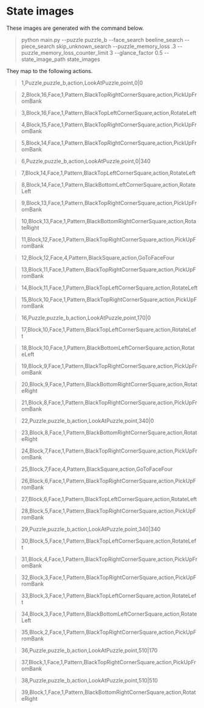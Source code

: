 # State images

These images are generated with the command below.

> python main.py --puzzle puzzle_b --face_search beeline_search --piece_search skip_unknown_search --puzzle_memory_loss .3 --puzzle_memory_loss_counter_limit 3 --glance_factor 0.5 --state_image_path state_images

They map to the following actions.

> 1,Puzzle,puzzle_b,action,LookAtPuzzle,point,0|0

> 2,Block,16,Face,1,Pattern,BlackTopRightCornerSquare,action,PickUpFromBank

> 3,Block,16,Face,1,Pattern,BlackTopLeftCornerSquare,action,RotateLeft

> 4,Block,15,Face,1,Pattern,BlackTopRightCornerSquare,action,PickUpFromBank

> 5,Block,14,Face,1,Pattern,BlackTopRightCornerSquare,action,PickUpFromBank

> 6,Puzzle,puzzle_b,action,LookAtPuzzle,point,0|340

> 7,Block,14,Face,1,Pattern,BlackTopLeftCornerSquare,action,RotateLeft

> 8,Block,14,Face,1,Pattern,BlackBottomLeftCornerSquare,action,RotateLeft

> 9,Block,13,Face,1,Pattern,BlackTopRightCornerSquare,action,PickUpFromBank

> 10,Block,13,Face,1,Pattern,BlackBottomRightCornerSquare,action,RotateRight

> 11,Block,12,Face,1,Pattern,BlackTopRightCornerSquare,action,PickUpFromBank

> 12,Block,12,Face,4,Pattern,BlackSquare,action,GoToFaceFour

> 13,Block,11,Face,1,Pattern,BlackTopRightCornerSquare,action,PickUpFromBank

> 14,Block,11,Face,1,Pattern,BlackTopLeftCornerSquare,action,RotateLeft

> 15,Block,10,Face,1,Pattern,BlackTopRightCornerSquare,action,PickUpFromBank

> 16,Puzzle,puzzle_b,action,LookAtPuzzle,point,170|0

> 17,Block,10,Face,1,Pattern,BlackTopLeftCornerSquare,action,RotateLeft

> 18,Block,10,Face,1,Pattern,BlackBottomLeftCornerSquare,action,RotateLeft

> 19,Block,9,Face,1,Pattern,BlackTopRightCornerSquare,action,PickUpFromBank

> 20,Block,9,Face,1,Pattern,BlackBottomRightCornerSquare,action,RotateRight

> 21,Block,8,Face,1,Pattern,BlackTopRightCornerSquare,action,PickUpFromBank

> 22,Puzzle,puzzle_b,action,LookAtPuzzle,point,340|0

> 23,Block,8,Face,1,Pattern,BlackBottomRightCornerSquare,action,RotateRight

> 24,Block,7,Face,1,Pattern,BlackTopRightCornerSquare,action,PickUpFromBank

> 25,Block,7,Face,4,Pattern,BlackSquare,action,GoToFaceFour

> 26,Block,6,Face,1,Pattern,BlackTopRightCornerSquare,action,PickUpFromBank

> 27,Block,6,Face,1,Pattern,BlackTopLeftCornerSquare,action,RotateLeft

> 28,Block,5,Face,1,Pattern,BlackTopRightCornerSquare,action,PickUpFromBank

> 29,Puzzle,puzzle_b,action,LookAtPuzzle,point,340|340

> 30,Block,5,Face,1,Pattern,BlackTopLeftCornerSquare,action,RotateLeft

> 31,Block,4,Face,1,Pattern,BlackTopRightCornerSquare,action,PickUpFromBank

> 32,Block,3,Face,1,Pattern,BlackTopRightCornerSquare,action,PickUpFromBank

> 33,Block,3,Face,1,Pattern,BlackTopLeftCornerSquare,action,RotateLeft

> 34,Block,3,Face,1,Pattern,BlackBottomLeftCornerSquare,action,RotateLeft

> 35,Block,2,Face,1,Pattern,BlackTopRightCornerSquare,action,PickUpFromBank

> 36,Puzzle,puzzle_b,action,LookAtPuzzle,point,510|170

> 37,Block,1,Face,1,Pattern,BlackTopRightCornerSquare,action,PickUpFromBank

> 38,Puzzle,puzzle_b,action,LookAtPuzzle,point,510|510

> 39,Block,1,Face,1,Pattern,BlackBottomRightCornerSquare,action,RotateRight